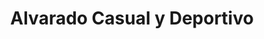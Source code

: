 ---
title: "Alvarado Casual y Deportivo"
url: /orotina/alvarado-casual-y-deportivo/
shop: Schuhe
---